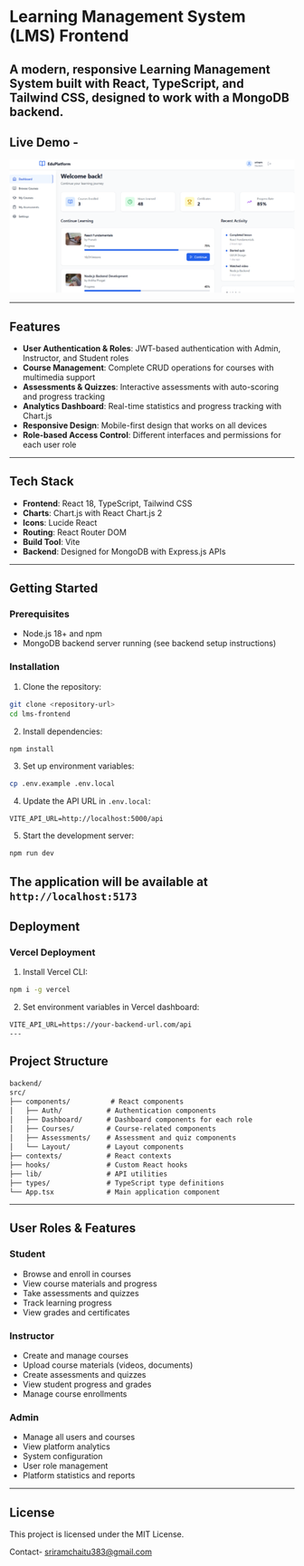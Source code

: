 # Learning Management System (LMS) Frontend

A modern, responsive Learning Management System built with React, TypeScript, and Tailwind CSS, designed to work with a MongoDB backend.
---
## Live Demo -
![Preview](preview.png)

---
## Features

- **User Authentication & Roles**: JWT-based authentication with Admin, Instructor, and Student roles
- **Course Management**: Complete CRUD operations for courses with multimedia support
- **Assessments & Quizzes**: Interactive assessments with auto-scoring and progress tracking
- **Analytics Dashboard**: Real-time statistics and progress tracking with Chart.js
- **Responsive Design**: Mobile-first design that works on all devices
- **Role-based Access Control**: Different interfaces and permissions for each user role
---
## Tech Stack

- **Frontend**: React 18, TypeScript, Tailwind CSS
- **Charts**: Chart.js with React Chart.js 2
- **Icons**: Lucide React
- **Routing**: React Router DOM
- **Build Tool**: Vite
- **Backend**: Designed for MongoDB with Express.js APIs
---
## Getting Started

### Prerequisites

- Node.js 18+ and npm
- MongoDB backend server running (see backend setup instructions)

### Installation

1. Clone the repository:
```bash
git clone <repository-url>
cd lms-frontend
```

2. Install dependencies:
```bash
npm install
```

3. Set up environment variables:
```bash
cp .env.example .env.local
```

4. Update the API URL in `.env.local`:
```
VITE_API_URL=http://localhost:5000/api
```

5. Start the development server:
```bash
npm run dev
```

The application will be available at `http://localhost:5173`
---
## Deployment

### Vercel Deployment

1. Install Vercel CLI:
```bash
npm i -g vercel
```

2. Set environment variables in Vercel dashboard:
```
VITE_API_URL=https://your-backend-url.com/api   
---
```


## Project Structure

```
backend/
src/
├── components/          # React components
│   ├── Auth/           # Authentication components
│   ├── Dashboard/      # Dashboard components for each role
│   ├── Courses/        # Course-related components
│   ├── Assessments/    # Assessment and quiz components
│   └── Layout/         # Layout components
├── contexts/           # React contexts
├── hooks/              # Custom React hooks
├── lib/                # API utilities
├── types/              # TypeScript type definitions
└── App.tsx             # Main application component
```
---
## User Roles & Features

### Student
- Browse and enroll in courses
- View course materials and progress
- Take assessments and quizzes
- Track learning progress
- View grades and certificates

### Instructor
- Create and manage courses
- Upload course materials (videos, documents)
- Create assessments and quizzes
- View student progress and grades
- Manage course enrollments

### Admin
- Manage all users and courses
- View platform analytics
- System configuration
- User role management
- Platform statistics and reports
---

## License

This project is licensed under the MIT License.

Contact-
sriramchaitu383@gmail.com